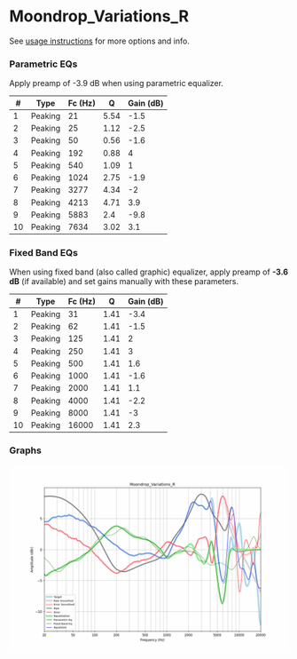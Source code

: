 # Moondrop_Variations_R
See [usage instructions](https://github.com/jaakkopasanen/AutoEq#usage) for more options and info.

### Parametric EQs
Apply preamp of -3.9 dB when using parametric equalizer.

|   # | Type    |   Fc (Hz) |    Q |   Gain (dB) |
|-----|---------|-----------|------|-------------|
|   1 | Peaking |        21 | 5.54 |        -1.5 |
|   2 | Peaking |        25 | 1.12 |        -2.5 |
|   3 | Peaking |        50 | 0.56 |        -1.6 |
|   4 | Peaking |       192 | 0.88 |         4   |
|   5 | Peaking |       540 | 1.09 |         1   |
|   6 | Peaking |      1024 | 2.75 |        -1.9 |
|   7 | Peaking |      3277 | 4.34 |        -2   |
|   8 | Peaking |      4213 | 4.71 |         3.9 |
|   9 | Peaking |      5883 | 2.4  |        -9.8 |
|  10 | Peaking |      7634 | 3.02 |         3.1 |

### Fixed Band EQs
When using fixed band (also called graphic) equalizer, apply preamp of **-3.6 dB** (if available) and set gains manually with these parameters.

|   # | Type    |   Fc (Hz) |    Q |   Gain (dB) |
|-----|---------|-----------|------|-------------|
|   1 | Peaking |        31 | 1.41 |        -3.4 |
|   2 | Peaking |        62 | 1.41 |        -1.5 |
|   3 | Peaking |       125 | 1.41 |         2   |
|   4 | Peaking |       250 | 1.41 |         3   |
|   5 | Peaking |       500 | 1.41 |         1.6 |
|   6 | Peaking |      1000 | 1.41 |        -1.6 |
|   7 | Peaking |      2000 | 1.41 |         1.1 |
|   8 | Peaking |      4000 | 1.41 |        -2.2 |
|   9 | Peaking |      8000 | 1.41 |        -3   |
|  10 | Peaking |     16000 | 1.41 |         2.3 |

### Graphs
![](./Moondrop_Variations_R.png)
